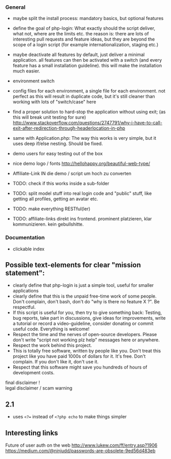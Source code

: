 ### General

- maybe split the install process: mandatory basics, but optional features

- define the goal of php-login: What exactly should the script deliver, what not, where are the limits etc.
  the reason is: there are lots of interesting pull requests and feature ideas, but they are beyond the scope of a
  login script (for example internationalization, staging etc.)

- maybe deactivate all features by default, just deliver a minimal application. all features can then be activated
 with a switch (and every feature has a small installation guideline). this will make the installation much easier.
 
- environment switch
- config files for each environment, a single file for each environment. not perfect as this will result in duplicate
  code, but it's still cleaner than working with lots of "switch/case" here
    
- find a proper solution to hard-stop the application without using exit; (as this will break unit testing for sure)
  http://www.stackoverflow.com/questions/2747791/why-i-have-to-call-exit-after-redirection-through-headerlocation-in-php
  
- same with Application.php: The way this works is very simple, but it uses deep if/else nesting. Should be fixed.
  
- demo users for easy testing out of the box  
 
- nice demo logo / fonts http://hellohappy.org/beautiful-web-type/
 
 - Affiliate-Link IN die demo / script um hoch zu converten
 
 - TODO: check if this works inside a sub-folder
 
 - TODO: split model stuff into real login code and "public" stuff, like getting all profiles, getting an avatar etc.
 
 - TODO: make everything RESTful(ler)
 
 - TODO: affiliate-links direkt ins frontend. prominent platzieren, klar kommunizieren. kein gebullshitte.
 
 ### Documentation
 
 - clickable index
 
 ## Possible text-elements for clear "mission statement":
 
 - clearly define that php-login is just a simple tool, useful for smaller applications
 - clearly define that this is the unpaid free-time work of some people. Don't complain, don't bash, don't do 
   "why is there no feature X ?". Be respectful.
 - If this script is useful for you, then try to give something back: Testing, bug reports, take part in discussions,
   give ideas for improvements, write a tutorial or record a video-guideline, consider donating or commit useful code.
   Everything is welcome!
 - Respect the time and the nerves of open-source developers. Please don't write "script not working plz help" messages
   here or anywhere. 
 - Respect the work behind this project.
 - This is totally free software, written by people like you. Don't treat this project like you have paid 1000s of
   dollars for it. It's free. Don't complain. If you don't like it, don't use it. 
 - Respect that this software might save you hundreds of hours of development costs.  
 
  final disclaimer !   
  legal disclaimer / scam warning
 
 ## 2.1
 
 - uses `<?=` instead of `<?php echo` to make things simpler
 
 ## Interesting links
 
 Future of user auth on the web
 http://www.lukew.com/ff/entry.asp?1906
 https://medium.com/@ninjudd/passwords-are-obsolete-9ed56d483eb
 
 